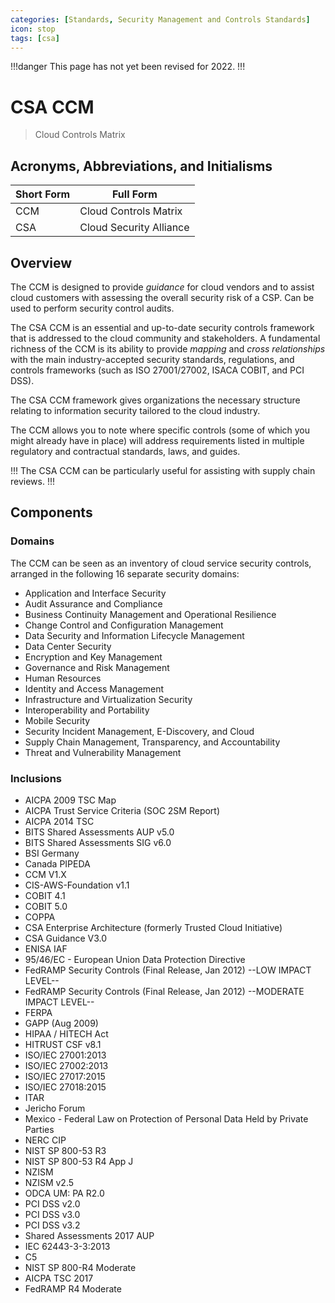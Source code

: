 ```yaml
---
categories: [Standards, Security Management and Controls Standards]
icon: stop
tags: [csa]
---
```


!!!danger
This page has not yet been revised for 2022.
!!!

# CSA CCM

> Cloud Controls Matrix

## Acronyms, Abbreviations, and Initialisms

| Short Form | Full Form |
| - | - |
| CCM | Cloud Controls Matrix |
| CSA | Cloud Security Alliance |

## Overview

The CCM is designed to provide *guidance* for cloud vendors and to assist cloud customers with assessing the overall security risk of a CSP. Can be used to perform security control audits.

The CSA CCM is an essential and up-to-date security controls framework that is addressed to the cloud community and stakeholders. A fundamental richness of the CCM is its ability to provide *mapping* and *cross relationships* with the main industry-accepted security standards, regulations, and controls frameworks (such as ISO 27001/27002, ISACA COBIT, and PCI DSS).

The CSA CCM framework gives organizations the necessary structure relating to information security tailored to the cloud industry.

The CCM allows you to note where specific controls (some of which you might already have in place) will address requirements listed in multiple regulatory and contractual standards, laws, and guides.

!!!
The CSA CCM can be particularly useful for assisting with supply chain reviews.
!!!

## Components

### Domains

The CCM can be seen as an inventory of cloud service security controls, arranged in the following 16 separate security domains:

- Application and Interface Security
- Audit Assurance and Compliance
- Business Continuity Management and Operational Resilience
- Change Control and Configuration Management
- Data Security and Information Lifecycle Management
- Data Center Security
- Encryption and Key Management
- Governance and Risk Management
- Human Resources
- Identity and Access Management
- Infrastructure and Virtualization Security
- Interoperability and Portability
- Mobile Security
- Security Incident Management, E-Discovery, and Cloud
- Supply Chain Management, Transparency, and Accountability
- Threat and Vulnerability Management

### Inclusions

- AICPA 2009 TSC Map
- AICPA Trust Service Criteria (SOC 2SM Report)
- AICPA 2014 TSC
- BITS Shared Assessments AUP v5.0
- BITS Shared Assessments SIG v6.0
- BSI Germany
- Canada PIPEDA
- CCM V1.X
- CIS-AWS-Foundation v1.1
- COBIT 4.1
- COBIT 5.0
- COPPA
- CSA Enterprise Architecture (formerly Trusted Cloud Initiative)
- CSA Guidance V3.0
- ENISA IAF
- 95/46/EC - European Union Data Protection Directive
- FedRAMP Security Controls (Final Release, Jan 2012) --LOW IMPACT LEVEL--
- FedRAMP Security Controls (Final Release, Jan 2012) --MODERATE IMPACT LEVEL--
- FERPA
- GAPP (Aug 2009)
- HIPAA / HITECH Act
- HITRUST CSF v8.1
- ISO/IEC 27001:2013
- ISO/IEC 27002:2013
- ISO/IEC 27017:2015
- ISO/IEC 27018:2015
- ITAR
- Jericho Forum
- Mexico - Federal Law on Protection of Personal Data Held by Private Parties
- NERC CIP
- NIST SP 800-53 R3
- NIST SP 800-53 R4 App J
- NZISM
- NZISM v2.5
- ODCA UM: PA R2.0
- PCI DSS v2.0
- PCI DSS v3.0
- PCI DSS v3.2
- Shared Assessments 2017 AUP
- IEC 62443-3-3:2013
- C5
- NIST SP 800-R4 Moderate
- AICPA TSC 2017
- FedRAMP R4 Moderate
